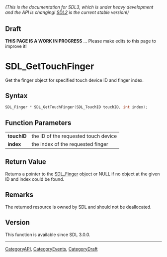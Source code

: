 ###### (This is the documentation for SDL3, which is under heavy development and the API is changing! [SDL2](https://wiki.libsdl.org/SDL2/) is the current stable version!)

## Draft

**THIS PAGE IS A WORK IN PROGRESS** ... Please make edits to this page to improve it!



<!-- #*^*^*^*^*See https://wiki.libsdl.org/SGFunctions for details on editing this page*^*^*^*^* -->
# SDL_GetTouchFinger

Get the finger object for specified touch device ID and finger index.

## Syntax

```c
SDL_Finger * SDL_GetTouchFinger(SDL_TouchID touchID, int index);

```

## Function Parameters

|                 |                                      |
| --------------- | ------------------------------------ |
| **touchID**     | the ID of the requested touch device |
| **index**       | the index of the requested finger    |

## Return Value

Returns a pointer to the [SDL_Finger](SDL_Finger.md) object or NULL if no
object at the given ID and index could be found.

## Remarks

The returned resource is owned by SDL and should not be deallocated.

## Version

This function is available since SDL 3.0.0.

----
[CategoryAPI](CategoryAPI.md), [CategoryEvents](CategoryEvents.md), [CategoryDraft](CategoryDraft.md)
<!-- #See the Style Guide for instructions on editing the footer. -->
